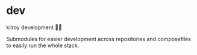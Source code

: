 # dev

kilroy development 🧑‍💻

Submodules for easier development across repositories
and composefiles to easily run the whole stack.
